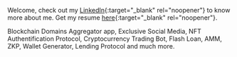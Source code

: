 Welcome, check out my [LinkedIn](https://linkedin.com/in/clementroure){:target="_blank" rel="noopener"} to know more about me. Get my resume [here](https://shorturl.at/sCO19){:target="_blank" rel="noopener"}.

Blockchain Domains Aggregator app, Exclusive Social Media, NFT Authentification Protocol, Cryptocurrency Trading Bot, Flash Loan, AMM, ZKP, Wallet Generator, Lending Protocol and much more.
